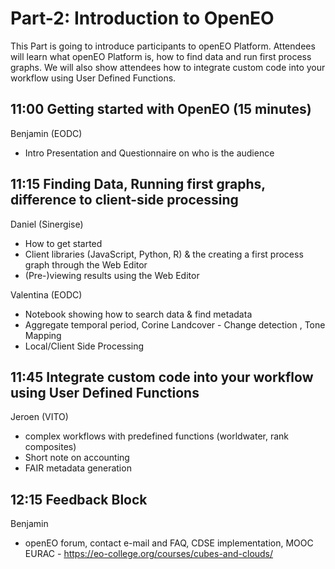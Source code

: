 # Part-2: Introduction to OpenEO

This Part is going to introduce participants to openEO Platform. Attendees will learn what openEO Platform is, how to find data and run first process graphs. 
We will also show attendees how to integrate custom code into your workflow using User Defined Functions.

## 11:00 Getting started with OpenEO (15 minutes) 
Benjamin (EODC)

- Intro Presentation and Questionnaire on who is the audience


## 11:15 Finding Data, Running first graphs, difference to client-side processing

Daniel (Sinergise)

- How to get started
- Client libraries (JavaScript, Python, R) & the creating a first process graph through the Web Editor 
- (Pre-)viewing results using the Web Editor

Valentina (EODC)

- Notebook showing how to search data & find metadata
- Aggregate temporal period, Corine Landcover - Change detection , Tone Mapping
- Local/Client Side Processing


## 11:45 Integrate custom code into your workflow using User Defined Functions 
Jeroen (VITO)
  
- complex workflows with predefined functions (worldwater, rank composites)
- Short note on accounting
- FAIR metadata generation


## 12:15 Feedback Block
Benjamin
- openEO forum, contact e-mail and FAQ, CDSE implementation, MOOC EURAC - https://eo-college.org/courses/cubes-and-clouds/ 




